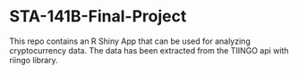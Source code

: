 # STA-141B-Final-Project
This repo contains an R Shiny App that can be used for analyzing cryptocurrency data. 
The data has been extracted from the TIINGO api with riingo library.
